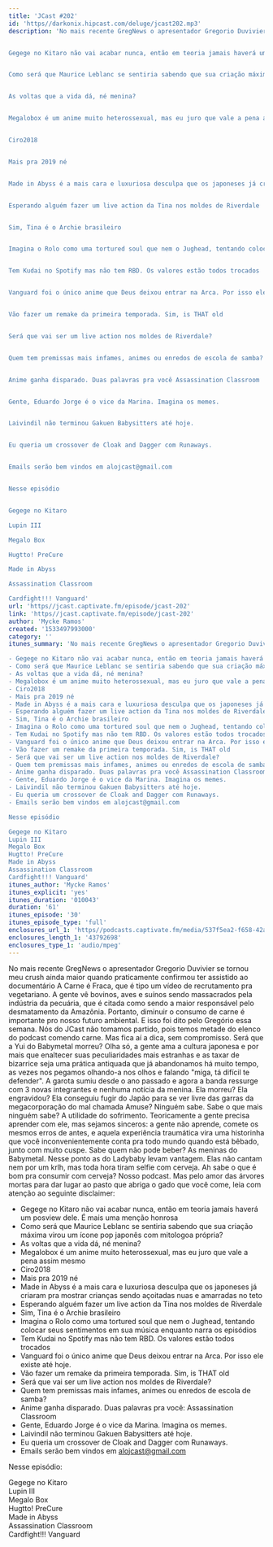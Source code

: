 ```yaml
---
title: 'JCast #202'
id: 'https//darkonix.hipcast.com/deluge/jcast202.mp3'
description: 'No mais recente GregNews o apresentador Gregorio Duvivier se tornou meu crush ainda maior quando praticamente confirmou ter assistido ao documentário A Carne é Fraca, que é tipo um vídeo de recrutamento pra vegetariano. A gente vê bovinos, aves e suínos sendo massacrados pela indústria da pecuária, que é citada como sendo a maior responsável pelo desmatamento da Amazônia. Portanto, diminuir o consumo de carne é importante pro nosso futuro ambiental. E isso foi dito pelo Gregório essa semana. Nós do JCast não tomamos partido, pois temos metade do elenco do podcast comendo carne. Mas fica aí a dica, sem compromisso. Será que a Yui do Babymetal morreu? Olha só, a gente ama a cultura japonesa e por mais que enaltecer suas peculiaridades mais estranhas e as taxar de bizarrice seja uma prática antiquada que já abandonamos há muito tempo, as vezes nos pegamos olhando-a nos olhos e falando &quot;miga, tá difícil te defender&quot;. A garota sumiu desde o ano passado e agora a banda ressurge com 3 novas integrantes e nenhuma notícia da menina. Ela morreu? Ela engravidou? Ela conseguiu fugir do Japão para se ver livre das garras da megacorporação do mal chamada Amuse? Ninguém sabe. Sabe o que mais ninguém sabe? A utilidade do sofrimento. Teoricamente a gente precisa aprender com ele, mas sejamos sinceros a gente não aprende, comete os mesmos erros de antes, e aquela experiência traumática vira uma historinha que você inconvenientemente conta pra todo mundo quando está bêbado, junto com muito cuspe. Sabe quem não pode beber? As meninas do Babymetal. Nesse ponto as do Ladybaby levam vantagem. Elas não cantam nem por um krlh, mas toda hora tiram selfie com cerveja. Ah sabe o que é bom pra consumir com cerveja? Nosso podcast. Mas pelo amor das árvores mortas para dar lugar ao pasto que abriga o gado que você come, leia com atenção ao seguinte disclaimer


Gegege no Kitaro não vai acabar nunca, então em teoria jamais haverá um posview dele. É mais uma menção honrosa


Como será que Maurice Leblanc se sentiria sabendo que sua criação máxima virou um ícone pop japonês com mitologoa própria?


As voltas que a vida dá, né menina?


Megalobox é um anime muito heterossexual, mas eu juro que vale a pena assim mesmo


Ciro2018


Mais pra 2019 né


Made in Abyss é a mais cara e luxuriosa desculpa que os japoneses já criaram pra mostrar crianças sendo açoitadas nuas e amarradas no teto


Esperando alguém fazer um live action da Tina nos moldes de Riverdale


Sim, Tina é o Archie brasileiro


Imagina o Rolo como uma tortured soul que nem o Jughead, tentando colocar seus sentimentos em sua música enquanto narra os episódios


Tem Kudai no Spotify mas não tem RBD. Os valores estão todos trocados


Vanguard foi o único anime que Deus deixou entrar na Arca. Por isso ele existe até hoje.


Vão fazer um remake da primeira temporada. Sim, is THAT old


Será que vai ser um live action nos moldes de Riverdale?


Quem tem premissas mais infames, animes ou enredos de escola de samba?


Anime ganha disparado. Duas palavras pra você Assassination Classroom


Gente, Eduardo Jorge é o vice da Marina. Imagina os memes.


Laivindil não terminou Gakuen Babysitters até hoje.


Eu queria um crossover de Cloak and Dagger com Runaways.


Emails serão bem vindos em alojcast@gmail.com


Nesse episódio


Gegege no Kitaro

Lupin III

Megalo Box

Hugtto! PreCure

Made in Abyss

Assassination Classroom

Cardfight!!! Vanguard'
url: 'https//jcast.captivate.fm/episode/jcast-202'
link: 'https//jcast.captivate.fm/episode/jcast-202'
author: 'Mycke Ramos'
created: '1533497993000'
category: ''
itunes_summary: 'No mais recente GregNews o apresentador Gregorio Duvivier se tornou meu crush ainda maior quando praticamente confirmou ter assistido ao documentário A Carne é Fraca, que é tipo um vídeo de recrutamento pra vegetariano. A gente vê bovinos, aves e suínos sendo massacrados pela indústria da pecuária, que é citada como sendo a maior responsável pelo desmatamento da Amazônia. Portanto, diminuir o consumo de carne é importante pro nosso futuro ambiental. E isso foi dito pelo Gregório essa semana. Nós do JCast não tomamos partido, pois temos metade do elenco do podcast comendo carne. Mas fica aí a dica, sem compromisso. Será que a Yui do Babymetal morreu? Olha só, a gente ama a cultura japonesa e por mais que enaltecer suas peculiaridades mais estranhas e as taxar de bizarrice seja uma prática antiquada que já abandonamos há muito tempo, as vezes nos pegamos olhando-a nos olhos e falando "miga, tá difícil te defender". A garota sumiu desde o ano passado e agora a banda ressurge com 3 novas integrantes e nenhuma notícia da menina. Ela morreu? Ela engravidou? Ela conseguiu fugir do Japão para se ver livre das garras da megacorporação do mal chamada Amuse? Ninguém sabe. Sabe o que mais ninguém sabe? A utilidade do sofrimento. Teoricamente a gente precisa aprender com ele, mas sejamos sinceros a gente não aprende, comete os mesmos erros de antes, e aquela experiência traumática vira uma historinha que você inconvenientemente conta pra todo mundo quando está bêbado, junto com muito cuspe. Sabe quem não pode beber? As meninas do Babymetal. Nesse ponto as do Ladybaby levam vantagem. Elas não cantam nem por um krlh, mas toda hora tiram selfie com cerveja. Ah sabe o que é bom pra consumir com cerveja? Nosso podcast. Mas pelo amor das árvores mortas para dar lugar ao pasto que abriga o gado que você come, leia com atenção ao seguinte disclaimer 

- Gegege no Kitaro não vai acabar nunca, então em teoria jamais haverá um posview dele. É mais uma menção honrosa
- Como será que Maurice Leblanc se sentiria sabendo que sua criação máxima virou um ícone pop japonês com mitologoa própria?
- As voltas que a vida dá, né menina? 
- Megalobox é um anime muito heterossexual, mas eu juro que vale a pena assim mesmo
- Ciro2018
- Mais pra 2019 né
- Made in Abyss é a mais cara e luxuriosa desculpa que os japoneses já criaram pra mostrar crianças sendo açoitadas nuas e amarradas no teto
- Esperando alguém fazer um live action da Tina nos moldes de Riverdale
- Sim, Tina é o Archie brasileiro
- Imagina o Rolo como uma tortured soul que nem o Jughead, tentando colocar seus sentimentos em sua música enquanto narra os episódios
- Tem Kudai no Spotify mas não tem RBD. Os valores estão todos trocados
- Vanguard foi o único anime que Deus deixou entrar na Arca. Por isso ele existe até hoje.
- Vão fazer um remake da primeira temporada. Sim, is THAT old
- Será que vai ser um live action nos moldes de Riverdale?
- Quem tem premissas mais infames, animes ou enredos de escola de samba?
- Anime ganha disparado. Duas palavras pra você Assassination Classroom
- Gente, Eduardo Jorge é o vice da Marina. Imagina os memes.
- Laivindil não terminou Gakuen Babysitters até hoje.
- Eu queria um crossover de Cloak and Dagger com Runaways.
- Emails serão bem vindos em alojcast@gmail.com

Nesse episódio

Gegege no Kitaro
Lupin III
Megalo Box
Hugtto! PreCure
Made in Abyss
Assassination Classroom
Cardfight!!! Vanguard'
itunes_author: 'Mycke Ramos'
itunes_explicit: 'yes'
itunes_duration: '010043'
duration: '61'
itunes_episode: '30'
itunes_episode_type: 'full'
enclosures_url_1: 'https//podcasts.captivate.fm/media/537f5ea2-f658-42a8-b7cc-66b9cede61af/jcast202_tc.mp3'
enclosures_length_1: '43792698'
enclosures_type_1: 'audio/mpeg'
---
```

No mais recente GregNews o apresentador Gregorio Duvivier se tornou meu crush ainda maior quando praticamente confirmou ter assistido ao documentário A Carne é Fraca, que é tipo um vídeo de recrutamento pra vegetariano. A gente vê bovinos, aves e suínos sendo massacrados pela indústria da pecuária, que é citada como sendo a maior responsável pelo desmatamento da Amazônia. Portanto, diminuir o consumo de carne é importante pro nosso futuro ambiental. E isso foi dito pelo Gregório essa semana. Nós do JCast não tomamos partido, pois temos metade do elenco do podcast comendo carne. Mas fica aí a dica, sem compromisso. Será que a Yui do Babymetal morreu? Olha só, a gente ama a cultura japonesa e por mais que enaltecer suas peculiaridades mais estranhas e as taxar de bizarrice seja uma prática antiquada que já abandonamos há muito tempo, as vezes nos pegamos olhando-a nos olhos e falando "miga, tá difícil te defender". A garota sumiu desde o ano passado e agora a banda ressurge com 3 novas integrantes e nenhuma notícia da menina. Ela morreu? Ela engravidou? Ela conseguiu fugir do Japão para se ver livre das garras da megacorporação do mal chamada Amuse? Ninguém sabe. Sabe o que mais ninguém sabe? A utilidade do sofrimento. Teoricamente a gente precisa aprender com ele, mas sejamos sinceros: a gente não aprende, comete os mesmos erros de antes, e aquela experiência traumática vira uma historinha que você inconvenientemente conta pra todo mundo quando está bêbado, junto com muito cuspe. Sabe quem não pode beber? As meninas do Babymetal. Nesse ponto as do Ladybaby levam vantagem. Elas não cantam nem por um krlh, mas toda hora tiram selfie com cerveja. Ah sabe o que é bom pra consumir com cerveja? Nosso podcast. Mas pelo amor das árvores mortas para dar lugar ao pasto que abriga o gado que você come, leia com atenção ao seguinte disclaimer:

*   Gegege no Kitaro não vai acabar nunca, então em teoria jamais haverá um posview dele. É mais uma menção honrosa
*   Como será que Maurice Leblanc se sentiria sabendo que sua criação máxima virou um ícone pop japonês com mitologoa própria?
*   As voltas que a vida dá, né menina?
*   Megalobox é um anime muito heterossexual, mas eu juro que vale a pena assim mesmo
*   Ciro2018
*   Mais pra 2019 né
*   Made in Abyss é a mais cara e luxuriosa desculpa que os japoneses já criaram pra mostrar crianças sendo açoitadas nuas e amarradas no teto
*   Esperando alguém fazer um live action da Tina nos moldes de Riverdale
*   Sim, Tina é o Archie brasileiro
*   Imagina o Rolo como uma tortured soul que nem o Jughead, tentando colocar seus sentimentos em sua música enquanto narra os episódios
*   Tem Kudai no Spotify mas não tem RBD. Os valores estão todos trocados
*   Vanguard foi o único anime que Deus deixou entrar na Arca. Por isso ele existe até hoje.
*   Vão fazer um remake da primeira temporada. Sim, is THAT old
*   Será que vai ser um live action nos moldes de Riverdale?
*   Quem tem premissas mais infames, animes ou enredos de escola de samba?
*   Anime ganha disparado. Duas palavras pra você: Assassination Classroom
*   Gente, Eduardo Jorge é o vice da Marina. Imagina os memes.
*   Laivindil não terminou Gakuen Babysitters até hoje.
*   Eu queria um crossover de Cloak and Dagger com Runaways.
*   Emails serão bem vindos em alojcast@gmail.com

Nesse episódio:

Gegege no Kitaro  
Lupin III  
Megalo Box  
Hugtto! PreCure  
Made in Abyss  
Assassination Classroom  
Cardfight!!! Vanguard